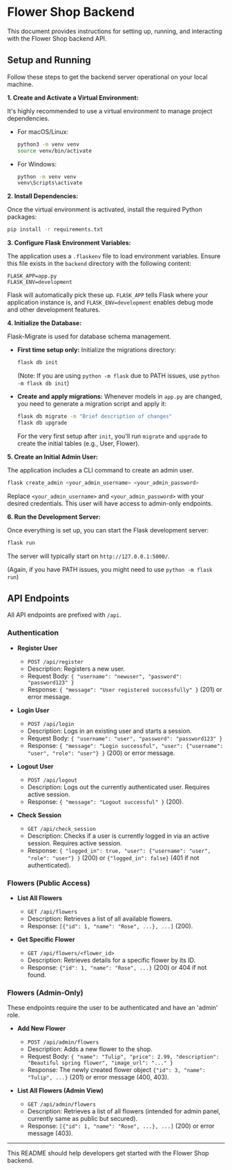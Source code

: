 # Flower Shop Backend

This document provides instructions for setting up, running, and interacting with the Flower Shop backend API.

## Setup and Running

Follow these steps to get the backend server operational on your local machine.

**1. Create and Activate a Virtual Environment:**

It's highly recommended to use a virtual environment to manage project dependencies.

*   For macOS/Linux:
    ```bash
    python3 -m venv venv
    source venv/bin/activate
    ```
*   For Windows:
    ```bash
    python -m venv venv
    venv\Scripts\activate
    ```

**2. Install Dependencies:**

Once the virtual environment is activated, install the required Python packages:
```bash
pip install -r requirements.txt
```

**3. Configure Flask Environment Variables:**

The application uses a `.flaskenv` file to load environment variables. Ensure this file exists in the `backend` directory with the following content:

```
FLASK_APP=app.py
FLASK_ENV=development
```
Flask will automatically pick these up. `FLASK_APP` tells Flask where your application instance is, and `FLASK_ENV=development` enables debug mode and other development features.

**4. Initialize the Database:**

Flask-Migrate is used for database schema management.

*   **First time setup only:** Initialize the migrations directory:
    ```bash
    flask db init
    ```
    (Note: If you are using `python -m flask` due to PATH issues, use `python -m flask db init`)

*   **Create and apply migrations:** Whenever models in `app.py` are changed, you need to generate a migration script and apply it:
    ```bash
    flask db migrate -m "Brief description of changes"
    flask db upgrade
    ```
    For the very first setup after `init`, you'll run `migrate` and `upgrade` to create the initial tables (e.g., User, Flower).

**5. Create an Initial Admin User:**

The application includes a CLI command to create an admin user.
```bash
flask create_admin <your_admin_username> <your_admin_password>
```
Replace `<your_admin_username>` and `<your_admin_password>` with your desired credentials. This user will have access to admin-only endpoints.

**6. Run the Development Server:**

Once everything is set up, you can start the Flask development server:
```bash
flask run
```
The server will typically start on `http://127.0.0.1:5000/`.

(Again, if you have PATH issues, you might need to use `python -m flask run`)

## API Endpoints

All API endpoints are prefixed with `/api`.

### Authentication

*   **Register User**
    *   `POST /api/register`
    *   Description: Registers a new user.
    *   Request Body: `{ "username": "newuser", "password": "password123" }`
    *   Response: `{ "message": "User registered successfully" }` (201) or error message.

*   **Login User**
    *   `POST /api/login`
    *   Description: Logs in an existing user and starts a session.
    *   Request Body: `{ "username": "user", "password": "password123" }`
    *   Response: `{ "message": "Login successful", "user": {"username": "user", "role": "user"} }` (200) or error message.

*   **Logout User**
    *   `POST /api/logout`
    *   Description: Logs out the currently authenticated user. Requires active session.
    *   Response: `{ "message": "Logout successful" }` (200).

*   **Check Session**
    *   `GET /api/check_session`
    *   Description: Checks if a user is currently logged in via an active session. Requires active session.
    *   Response: `{ "logged_in": true, "user": {"username": "user", "role": "user"} }` (200) or `{"logged_in": false}` (401 if not authenticated).

### Flowers (Public Access)

*   **List All Flowers**
    *   `GET /api/flowers`
    *   Description: Retrieves a list of all available flowers.
    *   Response: `[{"id": 1, "name": "Rose", ...}, ...]` (200).

*   **Get Specific Flower**
    *   `GET /api/flowers/<flower_id>`
    *   Description: Retrieves details for a specific flower by its ID.
    *   Response: `{"id": 1, "name": "Rose", ...}` (200) or 404 if not found.

### Flowers (Admin-Only)

These endpoints require the user to be authenticated and have an 'admin' role.

*   **Add New Flower**
    *   `POST /api/admin/flowers`
    *   Description: Adds a new flower to the shop.
    *   Request Body: `{ "name": "Tulip", "price": 2.99, "description": "Beautiful spring flower", "image_url": "..." }`
    *   Response: The newly created flower object `{"id": 3, "name": "Tulip", ...}` (201) or error message (400, 403).

*   **List All Flowers (Admin View)**
    *   `GET /api/admin/flowers`
    *   Description: Retrieves a list of all flowers (intended for admin panel, currently same as public but secured).
    *   Response: `[{"id": 1, "name": "Rose", ...}, ...]` (200) or error message (403).
---

This README should help developers get started with the Flower Shop backend.
```
